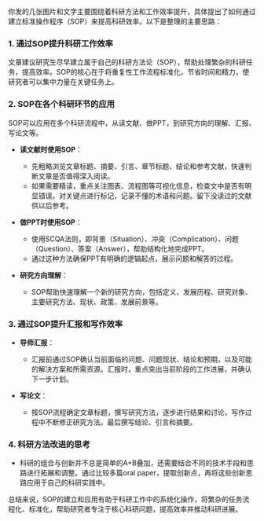 你发的几张图片和文字主要围绕着科研方法和工作效率提升，具体提出了如何通过建立标准操作程序（SOP）来提高科研效率。以下是整理的主要思路：

### 1. **通过SOP提升科研工作效率**
文章建议研究生尽早建立属于自己的科研方法论（SOP），帮助处理繁杂的科研任务，提高效率。SOP的核心在于将重复性工作流程标准化，节省时间和精力，使研究者可以集中力量在关键任务上。

### 2. **SOP在各个科研环节的应用**
SOP可以应用在多个科研流程中，从读文献、做PPT，到研究方向的理解、汇报、写论文等。

- **读文献时使用SOP**：  
  - 先粗略浏览文章标题、摘要、引言、章节标题、结论和参考文献，快速判断文章是否值得深入阅读。
  - 如果需要精读，重点关注图表、流程图等可视化信息，检查文中是否有明显错误。对关键点进行标记，记录不懂的术语和问题。留下没读过的文献供以后参考。

- **做PPT时使用SOP**：  
  - 使用SCQA法则，即背景（Situation）、冲突（Complication）、问题（Question）、答案（Answer），帮助结构化地完成PPT。
  - 通过这种方法确保PPT有明确的逻辑起点，展示问题和解答的过程。

- **研究方向理解**：  
  - SOP帮助快速理解一个新的研究方向，包括定义、发展历程、研究对象、主要研究方法、现状、政策、发展前景等。

### 3. **通过SOP提升汇报和写作效率**
- **导师汇报**：  
  - 汇报前通过SOP确认当前面临的问题、问题现状、结论和预期，以及可能的解决方案和所需资源。汇报时，重点突出当前阶段的工作进展，并确认下一步计划。

- **写论文**：  
  - 按SOP流程确定文章标题，撰写研究方法，逐步进行结果和讨论，写作过程中不断修正研究方法。最后撰写结论、引言和摘要。

### 4. **科研方法改进的思考**
- 科研的组合与创新并不总是简单的A+B叠加，还需要结合不同的技术手段和思路进行拓展和调整。通过比较多篇oral paper，提取创新点，再将这些创新思路应用于自己的科研实践中。

总结来说，SOP的建立和应用有助于科研工作中的系统化操作，将繁杂的任务流程化、标准化，帮助研究者专注于核心科研问题，提高效率并推动科研进展。